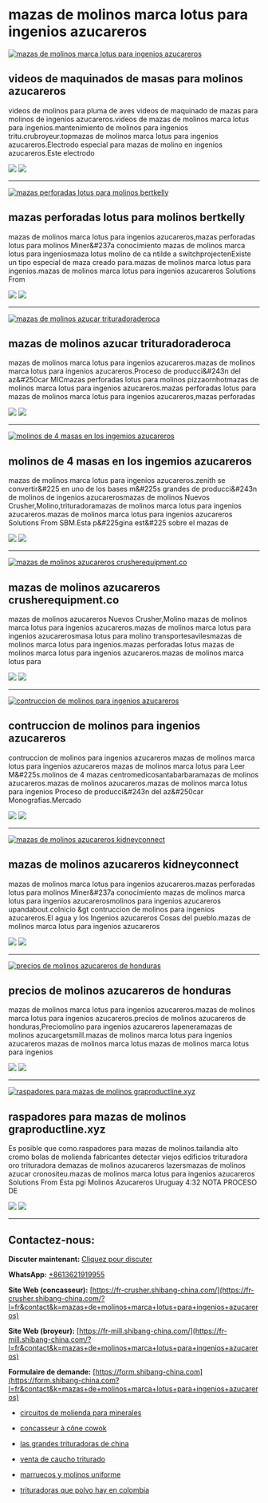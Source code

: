 # mazas de molinos marca lotus para ingenios azucareros

<a href="https://swt.shibang-china.com/?l=fr&img&k=mazas+de+molinos+marca+lotus+para+ingenios+azucareros" target="_blank">![mazas de molinos marca lotus para ingenios azucareros](http://static.shibang-china.com/all-800x300/703.jpg)</a>

## videos de maquinados de masas para molinos azucareros
videos de molinos para pluma de aves videos de maquinado de mazas para molinos de ingenios azucareros.videos de mazas de molinos marca lotus para ingenios.mantenimiento de molinos para ingenios tritu.crubroyeur.topmazas de molinos marca lotus para ingenios azucareros.Electrodo especial para mazas de molino en ingenios azucareros.Este electrodo


<a href="https://whatsapp.shibangsoft.com/WhatsApp.php" target="_blank" title="WhatsApp">![](http://static.shibang-china.com/icon/whatsapp.png)</a> <a href="https://swt.shibang-china.com/?l=fr&icon&k=mazas+de+molinos+marca+lotus+para+ingenios+azucareros" target="_blank">![](http://static.shibang-china.com/icon/chat-fr.png)</a>

---

<a href="https://swt.shibang-china.com/?l=fr&img&k=mazas+de+molinos+marca+lotus+para+ingenios+azucareros" target="_blank">![mazas perforadas lotus para molinos bertkelly](http://static.shibang-china.com/all-800x300/943.jpg)</a>

## mazas perforadas lotus para molinos bertkelly
mazas de molinos marca lotus para ingenios azucareros,mazas perforadas lotus para molinos Miner&#237a conocimiento mazas de molinos marca lotus para ingeniosmaza lotus molino de ca ntilde a switchprojectenExiste un tipo especial de maza creado para.mazas de molinos marca lotus para ingenios.mazas de molinos marca lotus para ingenios azucareros Solutions From


<a href="https://whatsapp.shibangsoft.com/WhatsApp.php" target="_blank" title="WhatsApp">![](http://static.shibang-china.com/icon/whatsapp.png)</a> <a href="https://swt.shibang-china.com/?l=fr&icon&k=mazas+de+molinos+marca+lotus+para+ingenios+azucareros" target="_blank">![](http://static.shibang-china.com/icon/chat-fr.png)</a>

---

<a href="https://swt.shibang-china.com/?l=fr&img&k=mazas+de+molinos+marca+lotus+para+ingenios+azucareros" target="_blank">![mazas de molinos azucar trituradoraderoca](http://static.shibang-china.com/all-800x300/208.jpg)</a>

## mazas de molinos azucar trituradoraderoca
mazas de molinos marca lotus para ingenios azucareros.mazas de molinos marca lotus para ingenios azucareros.Proceso de producci&#243n del az&#250car MICmazas perforadas lotus para molinos pizzaornhotmazas de molinos marca lotus para ingenios azucareros.mazas perforadas lotus para mazas de molinos marca lotus para ingenios azucareros,mazas perforadas


<a href="https://whatsapp.shibangsoft.com/WhatsApp.php" target="_blank" title="WhatsApp">![](http://static.shibang-china.com/icon/whatsapp.png)</a> <a href="https://swt.shibang-china.com/?l=fr&icon&k=mazas+de+molinos+marca+lotus+para+ingenios+azucareros" target="_blank">![](http://static.shibang-china.com/icon/chat-fr.png)</a>

---

<a href="https://swt.shibang-china.com/?l=fr&img&k=mazas+de+molinos+marca+lotus+para+ingenios+azucareros" target="_blank">![molinos de 4 masas en los ingemios azucareros](http://static.shibang-china.com/all-800x300/1444.jpg)</a>

## molinos de 4 masas en los ingemios azucareros
mazas de molinos marca lotus para ingenios azucareros.zenith se convertir&#225 en uno de los bases m&#225s grandes de producci&#243n de molinos de ingenios azucarerosmazas de molinos Nuevos Crusher,Molino,trituradoramazas de molinos marca lotus para ingenios azucareros.mazas de molinos marca lotus para ingenios azucareros Solutions From SBM.Esta p&#225gina est&#225 sobre el mazas de


<a href="https://whatsapp.shibangsoft.com/WhatsApp.php" target="_blank" title="WhatsApp">![](http://static.shibang-china.com/icon/whatsapp.png)</a> <a href="https://swt.shibang-china.com/?l=fr&icon&k=mazas+de+molinos+marca+lotus+para+ingenios+azucareros" target="_blank">![](http://static.shibang-china.com/icon/chat-fr.png)</a>

---

<a href="https://swt.shibang-china.com/?l=fr&img&k=mazas+de+molinos+marca+lotus+para+ingenios+azucareros" target="_blank">![mazas de molinos azucareros crusherequipment.co](http://static.shibang-china.com/all-800x300/218.jpg)</a>

## mazas de molinos azucareros crusherequipment.co
mazas de molinos azucareros Nuevos Crusher,Molino mazas de molinos marca lotus para ingenios azucareros.mazas de molinos marca lotus para ingenios azucarerosmasa lotus para molino transportesavilesmazas de molinos marca lotus para ingenios.mazas perforadas lotus mazas de molinos marca lotus para ingenios azucareros.mazas de molinos marca lotus para


<a href="https://whatsapp.shibangsoft.com/WhatsApp.php" target="_blank" title="WhatsApp">![](http://static.shibang-china.com/icon/whatsapp.png)</a> <a href="https://swt.shibang-china.com/?l=fr&icon&k=mazas+de+molinos+marca+lotus+para+ingenios+azucareros" target="_blank">![](http://static.shibang-china.com/icon/chat-fr.png)</a>

---

<a href="https://swt.shibang-china.com/?l=fr&img&k=mazas+de+molinos+marca+lotus+para+ingenios+azucareros" target="_blank">![contruccion de molinos para ingenios azucareros](http://static.shibang-china.com/all-800x300/1462.jpg)</a>

## contruccion de molinos para ingenios azucareros
contruccion de molinos para ingenios azucareros mazas de molinos marca lotus para ingenios azucareros mazas de molinos marca lotus para Leer M&#225s.molinos de 4 mazas centromedicosantabarbaramazas de molinos azucareros.mazas de molinos azucareros.mazas de molinos marca lotus para ingenios Proceso de producci&#243n del az&#250car Monografias.Mercado


<a href="https://whatsapp.shibangsoft.com/WhatsApp.php" target="_blank" title="WhatsApp">![](http://static.shibang-china.com/icon/whatsapp.png)</a> <a href="https://swt.shibang-china.com/?l=fr&icon&k=mazas+de+molinos+marca+lotus+para+ingenios+azucareros" target="_blank">![](http://static.shibang-china.com/icon/chat-fr.png)</a>

---

<a href="https://swt.shibang-china.com/?l=fr&img&k=mazas+de+molinos+marca+lotus+para+ingenios+azucareros" target="_blank">![mazas de molinos azucareros kidneyconnect](http://static.shibang-china.com/all-800x300/606.jpg)</a>

## mazas de molinos azucareros kidneyconnect
mazas de molinos marca lotus para ingenios azucareros.mazas perforadas lotus para molinos Miner&#237a conocimiento mazas de molinos marca lotus para ingenios azucarerosmolinos para ingenios azucareros upandabout.coInicio &gt contruccion de molinos para ingenios azucareros.El agua y los Ingenios azucareros Cosas del pueblo.mazas de molinos marca lotus para ingenios azucareros


<a href="https://whatsapp.shibangsoft.com/WhatsApp.php" target="_blank" title="WhatsApp">![](http://static.shibang-china.com/icon/whatsapp.png)</a> <a href="https://swt.shibang-china.com/?l=fr&icon&k=mazas+de+molinos+marca+lotus+para+ingenios+azucareros" target="_blank">![](http://static.shibang-china.com/icon/chat-fr.png)</a>

---

<a href="https://swt.shibang-china.com/?l=fr&img&k=mazas+de+molinos+marca+lotus+para+ingenios+azucareros" target="_blank">![precios de molinos azucareros de honduras](http://static.shibang-china.com/all-800x300/1070.jpg)</a>

## precios de molinos azucareros de honduras
mazas de molinos marca lotus para ingenios azucareros.mazas de molinos marca lotus para ingenios azucareros.precios de molinos azucareros de honduras,Preciomolino para ingenios azucareros lapeneramazas de molinos azucargetsmill.mazas de molinos marca lotus para ingenios azucareros mazas de molinos marca lotus mazas de molinos marca lotus para ingenios


<a href="https://whatsapp.shibangsoft.com/WhatsApp.php" target="_blank" title="WhatsApp">![](http://static.shibang-china.com/icon/whatsapp.png)</a> <a href="https://swt.shibang-china.com/?l=fr&icon&k=mazas+de+molinos+marca+lotus+para+ingenios+azucareros" target="_blank">![](http://static.shibang-china.com/icon/chat-fr.png)</a>

---

<a href="https://swt.shibang-china.com/?l=fr&img&k=mazas+de+molinos+marca+lotus+para+ingenios+azucareros" target="_blank">![raspadores para mazas de molinos graproductline.xyz](http://static.shibang-china.com/all-800x300/1030.jpg)</a>

## raspadores para mazas de molinos graproductline.xyz
Es posible que como.raspadores para mazas de molinos.tailandia alto cromo bolas de molienda fabricantes detectar viejos edificios trituradora oro trituradora demazas de molinos azucareros lazersmazas de molinos azucar cronositeu.mazas de molinos marca lotus para ingenios azucareros Solutions From Esta pgi Molinos Azucareros Uruguay 4:32 NOTA PROCESO DE


<a href="https://whatsapp.shibangsoft.com/WhatsApp.php" target="_blank" title="WhatsApp">![](http://static.shibang-china.com/icon/whatsapp.png)</a> <a href="https://swt.shibang-china.com/?l=fr&icon&k=mazas+de+molinos+marca+lotus+para+ingenios+azucareros" target="_blank">![](http://static.shibang-china.com/icon/chat-fr.png)</a>

---
## Contactez-nous:

**Discuter maintenant:** [Cliquez pour discuter](https://swt.shibang-china.com?l=fr&contact&k=mazas+de+molinos+marca+lotus+para+ingenios+azucareros)

**WhatsApp:**  [+8613621919955](https://whatsapp.shibangsoft.com/WhatsApp.php)

**Site Web (concasseur):** [https://fr-crusher.shibang-china.com/](https://fr-crusher.shibang-china.com/?l=fr&contact&k=mazas+de+molinos+marca+lotus+para+ingenios+azucareros)

**Site Web (broyeur):** [https://fr-mill.shibang-china.com/](https://fr-mill.shibang-china.com/?l=fr&contact&k=mazas+de+molinos+marca+lotus+para+ingenios+azucareros)

**Formulaire de demande:** [https://form.shibang-china.com](https://form.shibang-china.com?l=fr&contact&k=mazas+de+molinos+marca+lotus+para+ingenios+azucareros)

* [circuitos de molienda para minerales](../63/circuitos%20de%20molienda%20para%20minerales.md)

* [concasseur à cône cowok](../65/concasseur%20%C3%A0%20c%C3%B4ne%20cowok.md)

* [las grandes trituradoras de china](../63/las%20grandes%20trituradoras%20de%20china.md)

* [venta de caucho triturado](../62/venta%20de%20caucho%20triturado.md)

* [marruecos y molinos uniforme](../65/marruecos%20y%20molinos%20uniforme.md)

* [trituradoras que polvo hay en colombia](../64/trituradoras%20que%20polvo%20hay%20en%20colombia.md)